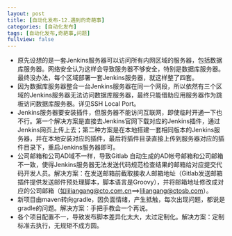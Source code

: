 ```yaml
---
layout: post
title: [自动化发布-12.遇到的奇葩事]
categories: [自动化发布]
tags: [自动化发布,奇葩事,问题]
fullview: false
---
```

* 原先设想的是一套Jenkins服务器可以访问所有内网区域的服务器，包括数据库服务器。网络安全认为这样会导致服务器不够安全，特别是数据库服务器。最终没办法，每个区域部署一套Jenkins服务器，就这样整了四套。
* 因为数据库服务器整合一台Jenkins服务器在同一个网段，所以依然有三个区域的Jenkins服务器无法访问数据库服务器，最终只能借助应用服务器作为跳板访问数据库服务器。详见SSH Local Port。
* Jenkins服务器要安装插件，但服务器不能访问互联网，即使临时开通一下也不行。第一个解决方案是直接去Jenkins官网下载对应的Jenkins插件，通过Jenkins网页上传上去；第二种方案是在本地搭建一套相同版本的Jenkins服务器，并在本地安装对应的插件，最后将插件目录直接上传到服务器对应的插件目录下，重启Jenkins服务器即可。
* 公司邮箱和公司AD域不一样，导致Gitlab 自动生成的AD帐号邮箱和公司邮箱不一致，使得Jenkins服务器无法发送代码规范检查结果的邮箱给对应提交代码开发人员。解决方案：在发送邮箱前截取接收人邮箱地址（Gitlab发送邮箱插件提供发送邮件预处理脚本，脚本语言是Groovy），并将邮箱地址修改成对应的公司邮箱（如liliangang@cto.com.cn==>liliangang@ctosb.com）。
* 新项目由maven转向gradle，因负面情绪，产生抵触，每次出现问题，都说是gradle的问题。解决方案：手把手教会一个再说。
* 各个项目配置不一，导致发布脚本差异化太大，太过定制化。解决方案：定制标准去执行，无规矩不成方圆。
